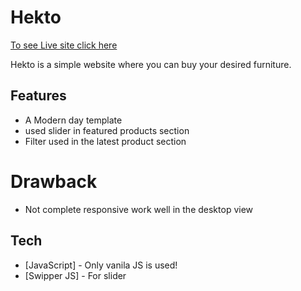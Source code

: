 # Hekto

[To see Live site click here](https://idyllic-gecko-3b6a3a.netlify.app)

Hekto is a simple website where you can buy your desired furniture.

## Features
- A Modern day template
- used slider in featured products section
- Filter used in the latest product section

# Drawback
- Not complete responsive work well in the desktop view

## Tech

- [JavaScript] - Only vanila JS is used!
- [Swipper JS] - For slider